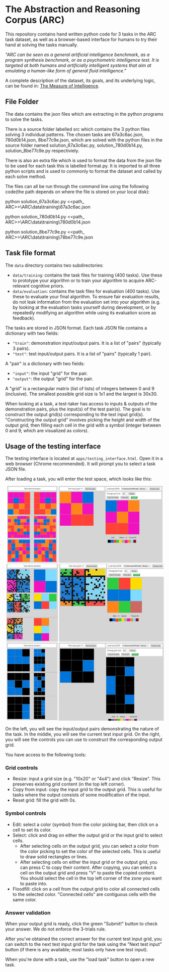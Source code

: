 # The Abstraction and Reasoning Corpus (ARC)

This repository contains hand written python code for 3 tasks in the ARC task dataset, as well as a browser-based interface for humans to try their hand at solving the tasks manually.

*"ARC can be seen as a general artificial intelligence benchmark, as a program synthesis benchmark, or as a psychometric intelligence test. It is targeted at both humans and artificially intelligent systems that aim at emulating a human-like form of general fluid intelligence."*

A complete description of the dataset, its goals, and its underlying logic, can be found in: [The Measure of Intelligence](https://arxiv.org/abs/1911.01547).


## File Folder
The data contains the json files which are extracting in the python programs to solve the tasks.

There is a source folder labelled src which contains the 3 python files solving 3 individual patterns.
The chosen tasks are 67a3c6ac.json, 780d0b14.json, 8be77c9e.json, which are solved with the python files in the source folder named solution_67a3c6ac.py, solution_780d0b14.py, solution_8be77c9e.py respectiviely. 

There is also an extra file which is used to format the data from the json file to be used for each task this is labelled format.py. It is imported to all three python scripts and is used to commonly to format the dataset and called by each solve method.

The files can all be run through the command line using the following code(the path depends on where the file is stored on your local disk):

python solution_67a3c6ac.py <<path_ ARC>>\ARC\data\training\67a3c6ac.json

python solution_780d0b14.py <<path_ ARC>>\ARC\data\training\780d0b14.json 

python solution_8be77c9e.py <<path_ ARC>>\ARC\data\training\78be77c9e.json 

## Task file format

The `data` directory contains two subdirectories:

- `data/training`: contains the task files for training (400 tasks). Use these to prototype your algorithm or to train your algorithm to acquire ARC-relevant cognitive priors.
- `data/evaluation`: contains the task files for evaluation (400 tasks). Use these to evaluate your final algorithm. To ensure fair evaluation results, do not leak information from the evaluation set into your algorithm (e.g. by looking at the evaluation tasks yourself during development, or by repeatedly modifying an algorithm while using its evaluation score as feedback).

The tasks are stored in JSON format. Each task JSON file contains a dictionary with two fields:

- `"train"`: demonstration input/output pairs. It is a list of "pairs" (typically 3 pairs).
- `"test"`: test input/output pairs. It is a list of "pairs" (typically 1 pair).

A "pair" is a dictionary with two fields:

- `"input"`: the input "grid" for the pair.
- `"output"`: the output "grid" for the pair.

A "grid" is a rectangular matrix (list of lists) of integers between 0 and 9 (inclusive). The smallest possible grid size is 1x1 and the largest is 30x30.

When looking at a task, a test-taker has access to inputs & outputs of the demonstration pairs, plus the input(s) of the test pair(s). The goal is to construct the output grid(s) corresponding to the test input grid(s). "Constructing the output grid" involves picking the height and width of the output grid, then filling each cell in the grid with a symbol (integer between 0 and 9, which are visualized as colors).


## Usage of the testing interface

The testing interface is located at `apps/testing_interface.html`. Open it in a web browser (Chrome recommended). It will prompt you to select a task JSON file.

After loading a task, you will enter the test space, which looks like this:

![test space](/apps/img/67a3c6ac_visualise.PNG)
![test space](/apps/img/780d0b14_visualise.PNG)
![test space](/apps/img/8be77c9e_visualise.PNG)

On the left, you will see the input/output pairs demonstrating the nature of the task. In the middle, you will see the current test input grid. On the right, you will see the controls you can use to construct the corresponding output grid.

You have access to the following tools:

### Grid controls

- Resize: input a grid size (e.g. "10x20" or "4x4") and click "Resize". This preserves existing grid content (in the top left corner).
- Copy from input: copy the input grid to the output grid. This is useful for tasks where the output consists of some modification of the input.
- Reset grid: fill the grid with 0s.

### Symbol controls

- Edit: select a color (symbol) from the color picking bar, then click on a cell to set its color.
- Select: click and drag on either the output grid or the input grid to select cells.
    - After selecting cells on the output grid, you can select a color from the color picking to set the color of the selected cells. This is useful to draw solid rectangles or lines.
    - After selecting cells on either the input grid or the output grid, you can press C to copy their content. After copying, you can select a cell on the output grid and press "V" to paste the copied content. You should select the cell in the top left corner of the zone you want to paste into.
- Floodfill: click on a cell from the output grid to color all connected cells to the selected color. "Connected cells" are contiguous cells with the same color.

### Answer validation

When your output grid is ready, click the green "Submit!" button to check your answer. We do not enforce the 3-trials rule.

After you've obtained the correct answer for the current test input grid, you can switch to the next test input grid for the task using the "Next test input" button (if there is any available; most tasks only have one test input).

When you're done with a task, use the "load task" button to open a new task.
